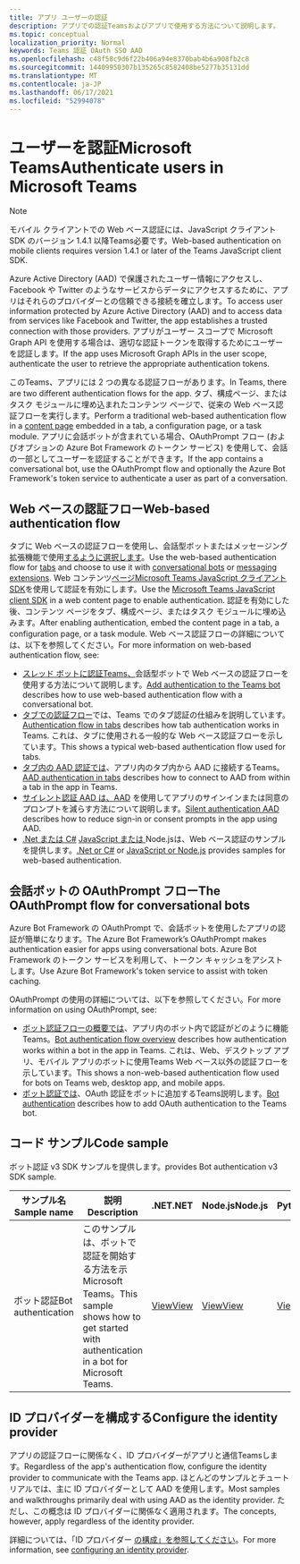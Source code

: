```yaml
---
title: アプリ ユーザーの認証
description: アプリでの認証Teamsおよびアプリで使用する方法について説明します。
ms.topic: conceptual
localization_priority: Normal
keywords: Teams 認証 OAuth SSO AAD
ms.openlocfilehash: c48f58c9d6f22b406a94e8370bab4b6a908fb2c8
ms.sourcegitcommit: 14409950307b135265c8582408be5277b35131dd
ms.translationtype: MT
ms.contentlocale: ja-JP
ms.lasthandoff: 06/17/2021
ms.locfileid: "52994078"
---
```

# <a name="authenticate-users-in-microsoft-teams"></a><span data-ttu-id="db84d-104">ユーザーを認証Microsoft Teams</span><span class="sxs-lookup"><span data-stu-id="db84d-104">Authenticate users in Microsoft Teams</span></span>

> [!Note]
> <span data-ttu-id="db84d-105">モバイル クライアントでの Web ベース認証には、JavaScript クライアント SDK のバージョン 1.4.1 以降Teams必要です。</span><span class="sxs-lookup"><span data-stu-id="db84d-105">Web-based authentication on mobile clients requires version 1.4.1 or later of the Teams JavaScript client SDK.</span></span>

<span data-ttu-id="db84d-106">Azure Active Directory (AAD) で保護されたユーザー情報にアクセスし、Facebook や Twitter のようなサービスからデータにアクセスするために、アプリはそれらのプロバイダーとの信頼できる接続を確立します。</span><span class="sxs-lookup"><span data-stu-id="db84d-106">To access user information protected by Azure Active Directory (AAD) and to access data from services like Facebook and Twitter, the app establishes a trusted connection with those providers.</span></span> <span data-ttu-id="db84d-107">アプリがユーザー スコープで Microsoft Graph API を使用する場合は、適切な認証トークンを取得するためにユーザーを認証します。</span><span class="sxs-lookup"><span data-stu-id="db84d-107">If the app uses Microsoft Graph APIs in the user scope, authenticate the user to retrieve the appropriate authentication tokens.</span></span>

<span data-ttu-id="db84d-108">このTeams、アプリには 2 つの異なる認証フローがあります。</span><span class="sxs-lookup"><span data-stu-id="db84d-108">In Teams, there are two different authentication flows for the app.</span></span> <span data-ttu-id="db84d-109">タブ、構成ページ、またはタスク モジュールに[](~/tabs/how-to/create-tab-pages/content-page.md)埋め込まれたコンテンツ ページで、従来の Web ベース認証フローを実行します。</span><span class="sxs-lookup"><span data-stu-id="db84d-109">Perform a traditional web-based authentication flow in a [content page](~/tabs/how-to/create-tab-pages/content-page.md) embedded in a tab, a configuration page, or a task module.</span></span> <span data-ttu-id="db84d-110">アプリに会話ボットが含まれている場合、OAuthPrompt フロー (およびオプションの Azure Bot Framework のトークン サービス) を使用して、会話の一部としてユーザーを認証することができます。</span><span class="sxs-lookup"><span data-stu-id="db84d-110">If the app contains a conversational bot, use the OAuthPrompt flow and optionally the Azure Bot Framework's token service to authenticate a user as part of a conversation.</span></span>

## <a name="web-based-authentication-flow"></a><span data-ttu-id="db84d-111">Web ベースの認証フロー</span><span class="sxs-lookup"><span data-stu-id="db84d-111">Web-based authentication flow</span></span>

<span data-ttu-id="db84d-112">タブに Web ベースの認証[](~/tabs/what-are-tabs.md)フローを使用し、会話型[](~/bots/what-are-bots.md)ボットまたはメッセージング拡張機能で使用[するように選択します](~/messaging-extensions/what-are-messaging-extensions.md)。</span><span class="sxs-lookup"><span data-stu-id="db84d-112">Use the web-based authentication flow for [tabs](~/tabs/what-are-tabs.md) and choose to use it with [conversational bots](~/bots/what-are-bots.md) or [messaging extensions](~/messaging-extensions/what-are-messaging-extensions.md).</span></span> <span data-ttu-id="db84d-113">Web コンテンツ[ページMicrosoft Teams JavaScript クライアント SDK](/javascript/api/overview/msteams-client)を使用して認証を有効にします。</span><span class="sxs-lookup"><span data-stu-id="db84d-113">Use the [Microsoft Teams JavaScript client SDK](/javascript/api/overview/msteams-client) in a web content page to enable authentication.</span></span> <span data-ttu-id="db84d-114">認証を有効にした後、コンテンツ ページをタブ、構成ページ、またはタスク モジュールに埋め込みます。</span><span class="sxs-lookup"><span data-stu-id="db84d-114">After enabling authentication, embed the content page in a tab, a configuration page, or a task module.</span></span> <span data-ttu-id="db84d-115">Web ベース認証フローの詳細については、以下を参照してください。</span><span class="sxs-lookup"><span data-stu-id="db84d-115">For more information on web-based authentication flow, see:</span></span>

* <span data-ttu-id="db84d-116">[スレッド ボットに認証Teams、](~/bots/how-to/authentication/add-authentication.md)会話型ボットで Web ベースの認証フローを使用する方法について説明します。</span><span class="sxs-lookup"><span data-stu-id="db84d-116">[Add authentication to the Teams bot](~/bots/how-to/authentication/add-authentication.md) describes how to use web-based authentication flow with a conversational bot.</span></span>
* <span data-ttu-id="db84d-117">[タブでの認証フロー](~/tabs/how-to/authentication/auth-flow-tab.md)では、Teams でのタブ認証の仕組みを説明しています。</span><span class="sxs-lookup"><span data-stu-id="db84d-117">[Authentication flow in tabs](~/tabs/how-to/authentication/auth-flow-tab.md) describes how tab authentication works in Teams.</span></span> <span data-ttu-id="db84d-118">これは、タブに使用される一般的な Web ベース認証フローを示しています。</span><span class="sxs-lookup"><span data-stu-id="db84d-118">This shows a typical web-based authentication flow used for tabs.</span></span>
* <span data-ttu-id="db84d-119">[タブ内の AAD 認証では](~/tabs/how-to/authentication/auth-tab-AAD.md)、アプリ内のタブ内から AAD に接続するTeams。</span><span class="sxs-lookup"><span data-stu-id="db84d-119">[AAD authentication in tabs](~/tabs/how-to/authentication/auth-tab-AAD.md) describes how to connect to AAD from within a tab in the app in Teams.</span></span>
* <span data-ttu-id="db84d-120">[サイレント認証 AAD は、AAD](~/tabs/how-to/authentication/auth-silent-AAD.md) を使用してアプリのサインインまたは同意のプロンプトを減らす方法について説明します。</span><span class="sxs-lookup"><span data-stu-id="db84d-120">[Silent authentication AAD](~/tabs/how-to/authentication/auth-silent-AAD.md) describes how to reduce sign-in or consent prompts in the app using AAD.</span></span>
* <span data-ttu-id="db84d-121">[.Net または C#](https://github.com/OfficeDev/microsoft-teams-sample-complete-csharp) [JavaScript または ](https://github.com/OfficeDev/microsoft-teams-sample-complete-node) Node.jsは、Web ベース認証のサンプルを提供します。</span><span class="sxs-lookup"><span data-stu-id="db84d-121">[.Net or C#](https://github.com/OfficeDev/microsoft-teams-sample-complete-csharp) or [JavaScript or Node.js](https://github.com/OfficeDev/microsoft-teams-sample-complete-node) provides samples for web-based authentication.</span></span>

## <a name="the-oauthprompt-flow-for-conversational-bots"></a><span data-ttu-id="db84d-122">会話ボットの OAuthPrompt フロー</span><span class="sxs-lookup"><span data-stu-id="db84d-122">The OAuthPrompt flow for conversational bots</span></span>

<span data-ttu-id="db84d-123">Azure Bot Framework の OAuthPrompt で、会話ボットを使用したアプリの認証が簡単になります。</span><span class="sxs-lookup"><span data-stu-id="db84d-123">The Azure Bot Framework’s OAuthPrompt makes authentication easier for apps using conversational bots.</span></span> <span data-ttu-id="db84d-124">Azure Bot Framework のトークン サービスを利用して、トークン キャッシュをアシストします。</span><span class="sxs-lookup"><span data-stu-id="db84d-124">Use Azure Bot Framework's token service to assist with token caching.</span></span>

<span data-ttu-id="db84d-125">OAuthPrompt の使用の詳細については、以下を参照してください。</span><span class="sxs-lookup"><span data-stu-id="db84d-125">For more information on using OAuthPrompt, see:</span></span>

* <span data-ttu-id="db84d-126">[ボット認証フローの概要では](~/bots/how-to/authentication/auth-flow-bot.md)、アプリ内のボット内で認証がどのように機能Teams。</span><span class="sxs-lookup"><span data-stu-id="db84d-126">[Bot authentication flow overview](~/bots/how-to/authentication/auth-flow-bot.md) describes how authentication works within a bot in the app in Teams.</span></span> <span data-ttu-id="db84d-127">これは、Web、デスクトップ アプリ、モバイル アプリのボットに使用Teams Web ベース以外の認証フローを示しています。</span><span class="sxs-lookup"><span data-stu-id="db84d-127">This shows a non-web-based authentication flow used for bots on Teams web, desktop app, and mobile apps.</span></span>
* <span data-ttu-id="db84d-128">[ボット認証では](~/bots/how-to/authentication/add-authentication.md)、OAuth 認証をボットに追加するTeams説明します。</span><span class="sxs-lookup"><span data-stu-id="db84d-128">[Bot authentication](~/bots/how-to/authentication/add-authentication.md) describes how to add OAuth authentication to the Teams bot.</span></span>

## <a name="code-sample"></a><span data-ttu-id="db84d-129">コード サンプル</span><span class="sxs-lookup"><span data-stu-id="db84d-129">Code sample</span></span>

<span data-ttu-id="db84d-130">ボット認証 v3 SDK サンプルを提供します。</span><span class="sxs-lookup"><span data-stu-id="db84d-130">provides Bot authentication v3 SDK sample.</span></span>

| <span data-ttu-id="db84d-131">**サンプル名**</span><span class="sxs-lookup"><span data-stu-id="db84d-131">**Sample name**</span></span> | <span data-ttu-id="db84d-132">**説明**</span><span class="sxs-lookup"><span data-stu-id="db84d-132">**Description**</span></span> | <span data-ttu-id="db84d-133">**.NET**</span><span class="sxs-lookup"><span data-stu-id="db84d-133">**.NET**</span></span> | <span data-ttu-id="db84d-134">**Node.js**</span><span class="sxs-lookup"><span data-stu-id="db84d-134">**Node.js**</span></span> | <span data-ttu-id="db84d-135">**Python**</span><span class="sxs-lookup"><span data-stu-id="db84d-135">**Python**</span></span> |
|---------------|------------|------------|-------------|---------------|
| <span data-ttu-id="db84d-136">ボット認証</span><span class="sxs-lookup"><span data-stu-id="db84d-136">Bot authentication</span></span> | <span data-ttu-id="db84d-137">このサンプルは、ボットで認証を開始する方法を示Microsoft Teams。</span><span class="sxs-lookup"><span data-stu-id="db84d-137">This sample shows how to get started with authentication in a bot for Microsoft Teams.</span></span> | [<span data-ttu-id="db84d-138">View</span><span class="sxs-lookup"><span data-stu-id="db84d-138">View</span></span>](https://github.com/microsoft/BotBuilder-Samples/tree/master/samples/csharp_dotnetcore/46.teams-auth) | [<span data-ttu-id="db84d-139">View</span><span class="sxs-lookup"><span data-stu-id="db84d-139">View</span></span>](https://github.com/microsoft/BotBuilder-Samples/tree/master/samples/javascript_nodejs/46.teams-auth) | [<span data-ttu-id="db84d-140">View</span><span class="sxs-lookup"><span data-stu-id="db84d-140">View</span></span>](https://github.com/microsoft/BotBuilder-Samples/tree/main/samples/python/46.teams-auth) |

## <a name="configure-the-identity-provider"></a><span data-ttu-id="db84d-141">ID プロバイダーを構成する</span><span class="sxs-lookup"><span data-stu-id="db84d-141">Configure the identity provider</span></span>

<span data-ttu-id="db84d-142">アプリの認証フローに関係なく、ID プロバイダーがアプリと通信Teamsします。</span><span class="sxs-lookup"><span data-stu-id="db84d-142">Regardless of the app's authentication flow, configure the identity provider to communicate with the Teams app.</span></span> <span data-ttu-id="db84d-143">ほとんどのサンプルとチュートリアルでは、主に ID プロバイダーとして AAD を使用します。</span><span class="sxs-lookup"><span data-stu-id="db84d-143">Most samples and walkthroughs primarily deal with using AAD as the identity provider.</span></span> <span data-ttu-id="db84d-144">ただし、この概念は ID プロバイダーに関係なく適用されます。</span><span class="sxs-lookup"><span data-stu-id="db84d-144">The concepts, however, apply regardless of the identity provider.</span></span>

<span data-ttu-id="db84d-145">詳細については、「ID プロバイダー [の構成」を参照してください](~/concepts/authentication/configure-identity-provider.md)。</span><span class="sxs-lookup"><span data-stu-id="db84d-145">For more information, see [configuring an identity provider](~/concepts/authentication/configure-identity-provider.md).</span></span>
